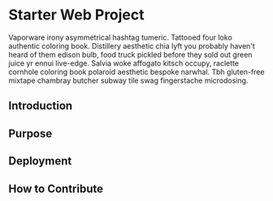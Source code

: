 # Starter Web Project
Vaporware irony asymmetrical hashtag tumeric. Tattooed four loko authentic coloring book. Distillery aesthetic chia lyft you probably haven't heard of them edison bulb, 
food truck pickled before they sold out green juice yr ennui live-edge. Salvia woke affogato kitsch occupy, raclette cornhole coloring book polaroid aesthetic bespoke 
narwhal. Tbh gluten-free mixtape chambray butcher subway tile swag fingerstache microdosing.

## Introduction

## Purpose

## Deployment

## How to Contribute